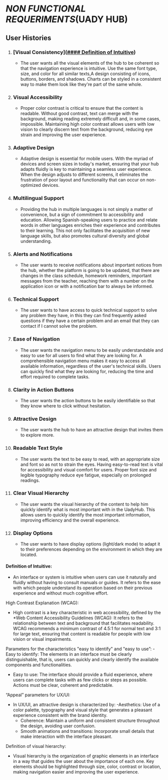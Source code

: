 # *NON FUNCTIONAL REQUERIMENTS*(UADY HUB)

## User Histories

1. ### [Visual Consistency]([#### Definition of Intuitive](https://github.com/Ozia112/Team-2-FSE-repo/blob/TM-02-Branch/(C)Requirements/NonFuncionalRequirements.md#definition-of-intuitive))
 
   -  The user wants all the visual elements of the hub to be coherent so that the navigation experience is intuitive. Use the same font type, size, and color for all similar texts,A design consisting of icons, buttons, borders, and shadows. Charts can be styled in a consistent way to make them look like they're part of the same whole.
   
3. ### Visual Accessibility
 
   -    Proper color contrast is critical to ensure that the content is readable. Without good contrast, text can merge with the background, making reading extremely difficult and, in some cases, impossible. Maintaining high color contrast allows users with low vision to clearly discern text from the background, reducing eye strain and improving the user experience.
   
     
4. ### Adaptive Design
   -  Adaptive design is essential for mobile users. With the myriad of devices and screen sizes in today's market, ensuring that your hub adapts fluidly is key to maintaining a seamless user experience. When the design adjusts to different screens, it eliminates the frustration of poor layout and functionality that can occur on non-optimized devices.  

5. ### Multilingual Support
      -  Providing the hub in multiple languages is not simply a matter of convenience, but a sign of commitment to accessibility and education. Allowing Spanish-speaking users to practice and relate words in other languages enriches their experience and contributes to their learning. This not only facilitates the acquisition of new language skills, but also promotes cultural diversity and global understanding.
      
6.  ### Alerts and Notifications
       -   The user wants to receive notifications about important notices from the hub, whether the platform is going to be updated, that there are changes in the class schedule, homework reminders, important messages from the teacher, reaching them with a number on the application icon or with a notification bar to always be informed.

7. ### Technical Support
   -  The user wants to have access to quick technical support to solve any problem they have, in this they can find frequently asked questions if they have a certain problem and an email that they can contact if I cannot solve the problem.

8. ### Ease of Navigation

   -  The user wants the navigation menu to be easily understandable and easy to use for all users to find what they are looking for. A comprehensible navigation menu makes it easy to access all available information, regardless of the user's technical skills.  Users can quickly find what they are looking for, reducing the time and effort required to complete tasks.
 

9. ### Clarity in Action Buttons

    -  The user wants the action buttons to be easily identifiable so that they know where to click without hesitation.

10. ### Attractive Design

    -  The user wants the hub to have an attractive design that invites them to explore more.

11. ### Readable Text Style

    -  The user wants the text to be easy to read, with an appropriate size and font so as not to strain the eyes. Having easy-to-read text is vital for accessibility and visual comfort for users. Proper font size and legible typography reduce eye fatigue, especially on prolonged readings.

12. ### Clear Visual Hierarchy

    -  The user wants the visual hierarchy of the content to help him quickly identify what is most important with in the UadyHub. This allows users to quickly identify the most important information, improving efficiency and the overall experience.

13. ### Display Options

    -  The user wants to have display options (light/dark mode) to adapt it to their preferences depending on the environment in which they are located.

#### Definition of Intuitive:
   - An interface or system is intuitive when users can use it naturally and fluidly without having to consult manuals or guides. It refers to the ease with which people understand its operation based on their previous experience and without much cognitive effort. 

High Contrast Explanation (WCAG):
   - High contrast is a key characteristic in web accessibility, defined by the *Web Content Accessibility Guidelines (WCAG): It refers to the relationship between text and background that facilitates readability. WCAG recommends a minimum contrast of 4.5:1 for normal text and 3:1 for large text, ensuring that content is readable for people with low vision or visual impairments.

Parameters for the characteristics "easy to identify" and "easy to use”:
   -Easy to identify: The elements in an interface must be clearly distinguishable, that is, users can quickly and clearly identify the available components and functionalities.
   - Easy to use: The interface should provide a fluid experience, where users can complete tasks with as few clicks or steps as possible. Actions must be clear, coherent and predictable.

“Appeal” parameters for UX/UI:
   - In UX/UI, an attractive design is characterized by:
     -Aesthetics: Use of a color palette, typography and visual style that generates a pleasant experience consistent with the brand identity.
     - Coherence: Maintain a uniform and consistent structure throughout the design, avoiding user confusion.
     - Smooth animations and transitions: Incorporate small details that make interaction with the interface pleasant.

Definition of visual hierarchy:
   - Visual hierarchy is the organization of graphic elements in an interface in a way that guides the user about the importance of each one. Key elements should be highlighted through size, color, contrast or location, making navigation easier and improving the user experience.
